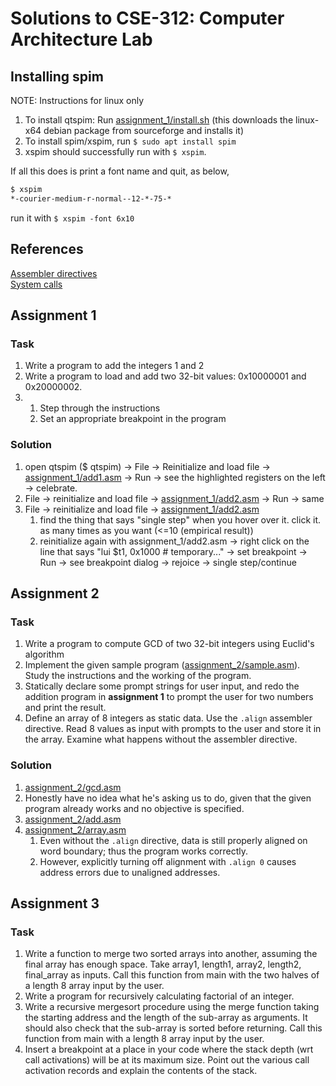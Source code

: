 # Solutions to CSE-312: Computer Architecture Lab

## Installing spim
NOTE: Instructions for linux only
1. To install qtspim: Run [assignment\_1/install.sh](assignment_1/install.sh) (this downloads the linux-x64 debian package from sourceforge and installs it)
2. To install spim/xspim, run `$ sudo apt install spim`
3. xspim should successfully run with `$ xspim`.

If all this does is print a font name and quit, as below,
```bash
$ xspim
*-courier-medium-r-normal--12-*-75-*
```
run it with `$ xspim -font 6x10`

## References
[Assembler directives](http://students.cs.tamu.edu/tanzir/csce350/reference/assembler_dir.html)  
[System calls](http://students.cs.tamu.edu/tanzir/csce350/reference/syscalls.html)  

## Assignment 1

### Task
1. Write a program to add the integers 1 and 2
2. Write a program to load and add two 32-bit values: 0x10000001 and 0x20000002.
3.
    1. Step through the instructions  
    2. Set an appropriate breakpoint in the program

### Solution
1. open qtspim ($ qtspim) -> File -> Reinitialize and load file -> [assignment\_1/add1.asm](assignment_1/add1.asm) -> Run ->  see the highlighted registers on the left -> celebrate.
2. File -> reinitialize and load file -> [assignment\_1/add2.asm](assignment_1/add2.asm) -> Run -> same
3. File -> reinitialize and load file ->  [assignment\_1/add2.asm](assignment_1/add2.asm)
    1. find the thing that says "single step" when you hover over it. click it. as many times as you want (<=10 (empirical result))
    2. reinitialize again with assignment\_1/add2.asm -> right click on the line that says "lui $t1, 0x1000 # temporary..." -> set breakpoint -> Run -> see breakpoint dialog -> rejoice -> single step/continue

## Assignment 2

### Task
1. Write a program to compute GCD of two 32-bit integers using Euclid's algorithm
2. Implement the given sample program ([assignment\_2/sample.asm](assignment_2/sample.asm)). Study the instructions and the working of the program.
3. Statically declare some prompt strings for user input, and redo the addition program in **assignment 1** to prompt the user for two numbers and print the result.
4. Define an array of 8 integers as static data. Use the `.align` assembler directive. Read 8 values as input with prompts to the user and store it in the array. Examine what happens without the assembler directive.

### Solution
1. [assignment\_2/gcd.asm](assignment_2/gcd.asm)
2. Honestly have no idea what he's asking us to do, given that the given program already works and no objective is specified.
3. [assignment\_2/add.asm](assignment_2/add.asm)
4. [assignment\_2/array.asm](assignment_2/array.asm)
    1. Even without the `.align` directive, data is still properly aligned on word boundary; thus the program works correctly.
    2. However, explicitly turning off alignment with `.align 0` causes address errors due to unaligned addresses.


## Assignment 3

### Task
1. Write a function to merge two sorted arrays into another, assuming the final array has enough space. Take array1, length1, array2, length2, final\_array as inputs. Call this function from main with the two halves of a length 8 array input by the user.
2. Write a program for recursively calculating factorial of an integer.
3. Write a recursive mergesort procedure using the merge function taking the starting address and the length of the sub-array as arguments. It should also check that the sub-array is sorted before returning. Call this function from main with a length 8 array input by the user.
4. Insert a breakpoint at a place in your code where the stack depth (wrt call activations) will be at its maximum size. Point out the various call activation records and explain the contents of the stack.

